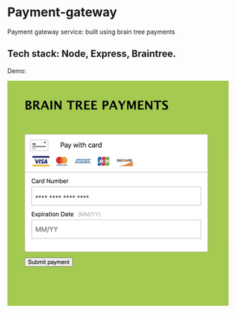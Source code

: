 # Payment-gateway
Payment gateway service: built using brain tree payments

## Tech stack: Node, Express, Braintree.

Demo:

![Payment gateway](https://github.com/kante-srikanth/Payment-gateway/blob/master/public/images/Demo.jpg)
